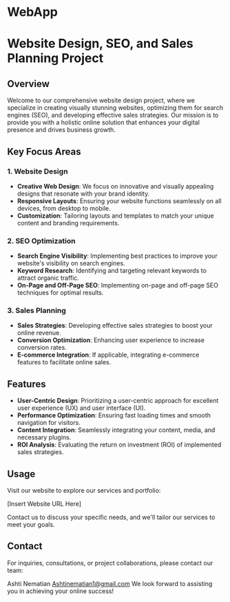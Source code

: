 # WebApp
# Website Design, SEO, and Sales Planning Project

## Overview
Welcome to our comprehensive website design project, where we specialize in creating visually stunning websites, optimizing them for search engines (SEO), and developing effective sales strategies. Our mission is to provide you with a holistic online solution that enhances your digital presence and drives business growth.

## Key Focus Areas
### 1. Website Design
- **Creative Web Design**: We focus on innovative and visually appealing designs that resonate with your brand identity.
- **Responsive Layouts**: Ensuring your website functions seamlessly on all devices, from desktop to mobile.
- **Customization**: Tailoring layouts and templates to match your unique content and branding requirements.

### 2. SEO Optimization
- **Search Engine Visibility**: Implementing best practices to improve your website's visibility on search engines.
- **Keyword Research**: Identifying and targeting relevant keywords to attract organic traffic.
- **On-Page and Off-Page SEO**: Implementing on-page and off-page SEO techniques for optimal results.

### 3. Sales Planning
- **Sales Strategies**: Developing effective sales strategies to boost your online revenue.
- **Conversion Optimization**: Enhancing user experience to increase conversion rates.
- **E-commerce Integration**: If applicable, integrating e-commerce features to facilitate online sales.

## Features
- **User-Centric Design**: Prioritizing a user-centric approach for excellent user experience (UX) and user interface (UI).
- **Performance Optimization**: Ensuring fast loading times and smooth navigation for visitors.
- **Content Integration**: Seamlessly integrating your content, media, and necessary plugins.
- **ROI Analysis**: Evaluating the return on investment (ROI) of implemented sales strategies.

## Usage
Visit our website to explore our services and portfolio:

[Insert Website URL Here]

Contact us to discuss your specific needs, and we'll tailor our services to meet your goals.

## Contact
For inquiries, consultations, or project collaborations, please contact our team:

Ashti Nematian
Ashtinematian1@gmail.com
We look forward to assisting you in achieving your online success!
